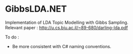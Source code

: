 GibbsLDA.NET
============

Implementation of LDA Topic Modelling with Gibbs Sampling.<br>
Relevant paper : http://u.cs.biu.ac.il/~89-680/darling-lda.pdf

To do :
- Be more consistent with C# naming conventions.
